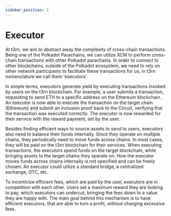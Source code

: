 ```yaml
---
sidebar_position: 1
---
```


# Executor

At t3rn, we aim to abstract away the complexity of cross-chain transactions. Being one of the Polkadot Parachains, we can utilize XCM to perform cross-chain transactions with other Polkadot parachains. In order to connect to other blockchains, outside of the Polkadot ecosystem, we need to rely on other network participants to facilitate these transactions for us, in t3rn nomenclature we call them 'executors'. 

In simple terms, executors generate yield by executing transactions invoked by users on the t3rn blockchain. For example, a user submits a transaction, requesting to send ETH to a specific address on the Ethereum blockchain. An executor is now able to execute the transaction on the target chain (Ethereum) and submit an inclusion proof back to the Circuit, verifying that the transaction was executed correctly. The executor is now rewarded for their service with the reward payment, set by the user.

Besides finding efficient ways to source assets to send to users, executors also need to balance their funds internally. Since they operate on multiple chains, they periodically need to move funds across chains. In most cases, they will be paid on the t3rn blockchain for their services. When executing transactions, the executors spend funds on the target blockchain, while bringing assets to the target chains they operate on. How the executor moves funds across chains internally is not specified and can be freely chosen. An executor could utilize a standard bridge, a centralized exchange, OTC, etc. 
	
To incentivize efficient fees, which are paid by the user, executors are in competition with each other. Users set a maximum reward they are looking to pay, which executors can undercut, bringing the fees down to a value they are happy with. The main goal behind this mechanism is to have efficient executors, that are able to turn a profit, without charging excessive fees. 

